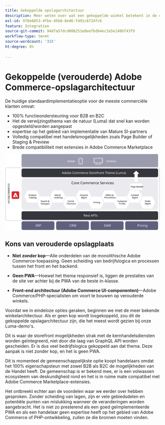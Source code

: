 ```yaml
---
title: Gekoppelde opslagarchitectuur
description: Meer weten over wat een gekoppelde winkel betekent in de context van Adobe Commerce-architecturen zonder kop.
exl-id: 978e6853-4fbe-45b8-8e46-f491c6724fc6
feature: Integration
source-git-commit: 94d7a57dcd006251e8eefbdb4ec3a5e140bf43f9
workflow-type: tm+mt
source-wordcount: '315'
ht-degree: 0%

---
```


# Gekoppelde (verouderde) Adobe Commerce-opslagarchitectuur

De huidige standaardimplementatieoptie voor de meeste commerciële klanten omvat:

- 100% functieondersteuning voor B2B en B2C
- Het de verwijzingsthema van de natuur (Luma) dat snel kan worden opgesteld/worden aangepast
- expertise op het gebied van implementatie van Mature SI-partners
- Volledig compatibel met handelsmogelijkheden zoals Page Builder of Staging &amp; Preview
- Brede compatibiliteit met extensies in Adobe Commerce Marketplace

![Diagram met een gekoppelde Adobe Commerce storefront architectuur](../../../assets/playbooks/coupled-storefront-architecture.svg)

## Kons van verouderde opslagplaats

- **Niet zonder kop**—Alle onderdelen van de monolithische Adobe Commerce-toepassing. Geen scheiding van bedrijfslogica en processen tussen het front en het backend.

- **Geen PWA**—Hoewel het thema responsief is, liggen de prestaties van de site ver achter bij de PWA van de beste in-klasse.

- **Front-end architectuur (Adobe Commerce UI-componenten)**—Adobe Commerce/PHP-specialisten om voort te bouwen op verouderde winkels.

Voordat we in eindeloze opties geraken, beginnen we met de meer bekende winkelarchitectuur. Als er geen kop wordt losgekoppeld, zou dit de gekoppelde opslagarchitectuur zijn, die het meest wordt gezien bij onze Luma-demo&#39;s.

Dit is waar de storefront mogelijkheden strak met de kernhandelsdiensten worden geïntegreerd, niet door die laag van GraphQL API worden gescheiden. Er is dus veel bedrijfslogica gekoppeld aan dat thema. Deze aanpak is niet zonder kop, en het is geen PWA.

Dit is momenteel de gemeenschappelijkste optie koopt handelaars omdat het 100% eigenschapsteun met zowel B2B als B2C de mogelijkheden van de Handel heeft. De gemeenschap is er bekend mee, er is een volwassen ecosysteem van deskundigheid rond en het is in ruime mate compatibel met Adobe Commerce Marketplace-extensies.

Het ontbreekt echter aan de voordelen waar we eerder over hebben gesproken. Zonder scheiding van lagen, zijn er vele gebiedsdelen en potentiële punten van mislukking wanneer de veranderingen worden aangebracht. Het is niet zo presterend als een goed geïmplementeerde PWA en als een handelaar geen expertise heeft op het gebied van Adobe Commerce of PHP-ontwikkeling, zullen ze die bronnen moeten vinden.
